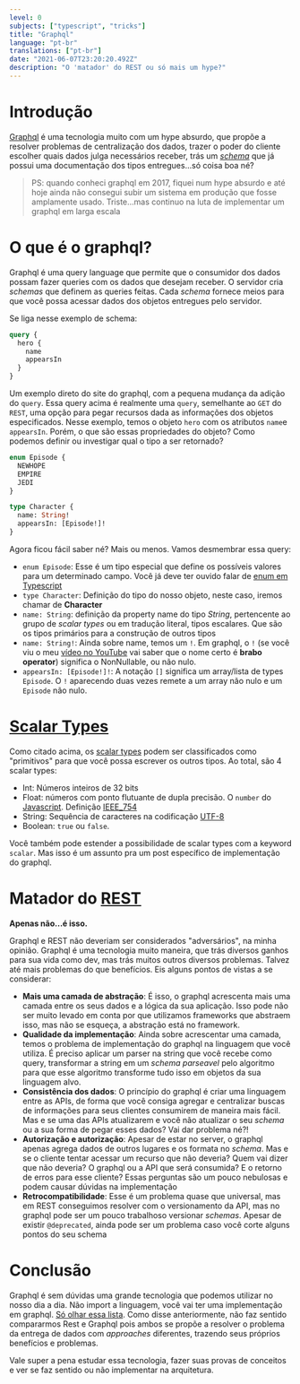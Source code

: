 ```yaml
---
level: 0
subjects: ["typescript", "tricks"]
title: "Graphql"
language: "pt-br"
translations: ["pt-br"]
date: "2021-06-07T23:20:20.492Z"
description: "O 'matador' do REST ou só mais um hype?"
---
```


# Introdução

[Graphql](https://graphql.org/) é uma tecnologia muito com um hype absurdo, que propõe a resolver problemas de centralização dos dados, trazer o poder do cliente escolher quais dados julga necessários receber, trás um [_schema_](https://graphql.org/learn/schema/) que já possui uma documentação dos tipos entregues...só coisa boa né?

> PS: quando conheci graphql em 2017, fiquei num hype absurdo e até hoje ainda não consegui subir um sistema em produção que fosse amplamente usado. Triste...mas continuo na luta de implementar um graphql em larga escala

# O que é o graphql?

Graphql é uma query language que permite que o consumidor dos dados possam fazer queries com os dados que desejam receber. O servidor cria _schemas_ que definem as queries feitas. Cada _schema_ fornece meios para que você possa acessar dados dos objetos entregues pelo servidor.

Se liga nesse exemplo de schema:

```graphql
query {
  hero {
    name
    appearsIn
  }
}
```

Um exemplo direto do site do graphql, com a pequena mudança da adição do `query`. Essa query acima é realmente uma `query`, semelhante ao `GET` do `REST`, uma opção para pegar recursos dada as informações dos objetos especificados. Nesse exemplo, temos o objeto `hero` com os atributos `name`e `appearsIn`. Porém, o que são essas propriedades do objeto? Como podemos definir ou investigar qual o tipo a ser retornado?

```graphql
enum Episode {
  NEWHOPE
  EMPIRE
  JEDI
}

type Character {
  name: String!
  appearsIn: [Episode!]!
}
```

Agora ficou fácil saber né? Mais ou menos. Vamos desmembrar essa query:

- `enum Episode`: Esse é um tipo especial que define os possíveis valores para um determinado campo. Você já deve ter ouvido falar de [enum em Typescript](https://www.typescriptlang.org/docs/handbook/enums.html)
- `type Character`: Definição do tipo do nosso objeto, neste caso, iremos chamar de **Character**
- `name: String`: definição da property name do tipo _String_, pertencente ao grupo de _scalar types_ ou em tradução literal, tipos escalares. Que são os tipos primários para a construção de outros tipos
- `name: String!`: Ainda sobre name, temos um `!`. Em graphql, o `!` (se você viu o meu [vídeo no YouTube](https://www.youtube.com/watch?v=EUJ5vWBT2iA&) vai saber que o nome certo é **brabo operator**) significa o NonNullable, ou não nulo.
- `appearsIn: [Episode!]!`: A notação `[]` significa um array/lista de types `Episode`. O `!` aparecendo duas vezes remete a um array não nulo e um `Episode` não nulo.

# [Scalar Types](https://graphql.org/learn/schema/#scalar-types)

Como citado acima, os [scalar types](https://graphql.org/learn/schema/#scalar-types) podem ser classificados como "primitivos" para que você possa escrever os outros tipos. Ao total, são 4 scalar types:

- Int: Números inteiros de 32 bits
- Float: números com ponto flutuante de dupla precisão. O `number` do [Javascript](https://www.w3schools.com/js/js_numbers.asp). Definição [IEEE_754](https://en.wikipedia.org/wiki/IEEE_754)
- String: Sequência de caracteres na codificação [UTF-8](https://datatracker.ietf.org/doc/html/rfc3629)
- Boolean: `true` ou `false`.

Você também pode estender a possibilidade de scalar types com a keyword `scalar`. Mas isso é um assunto pra um post específico de implementação do graphql.

# Matador do [REST](https://en.wikipedia.org/wiki/Representational_state_transfer)

**Apenas não...é isso.**

Graphql e REST não deveriam ser considerados "adversários", na minha opinião. Graphql é uma tecnologia muito maneira, que trás diversos ganhos para sua vida como dev, mas trás muitos outros diversos problemas. Talvez até mais problemas do que benefícios. Eis alguns pontos de vistas a se considerar:

- **Mais uma camada de abstração**: É isso, o graphql acrescenta mais uma camada entre os seus dados e a lógica da sua aplicação. Isso pode não ser muito levado em conta por que utilizamos frameworks que abstraem isso, mas não se esqueça, a abstração está no framework.
- **Qualidade da implementação**: Ainda sobre acrescentar uma camada, temos o problema de implementação do graphql na linguagem que você utiliza. É preciso aplicar um parser na string que você recebe como query, transformar a string em um *schema parseavel* pelo algoritmo para que esse algoritmo transforme tudo isso em objetos da sua linguagem alvo.
- **Consistência dos dados**: O princípio do graphql é criar uma linguagem entre as APIs, de forma que você consiga agregar e centralizar buscas de informações para seus clientes consumirem de maneira mais fácil. Mas e se uma das APIs atualizarem e você não atualizar o seu *schema* ou a sua forma de pegar esses dados? Vai dar problema né?!
- **Autorização e autorização**: Apesar de estar no server, o graphql apenas agrega dados de outros lugares e os formata no *schema*. Mas e se o cliente tentar acessar um recurso que não deveria? Quem vai dizer que não deveria? O graphql ou a API que será consumida? E o retorno de erros para esse cliente? Essas perguntas são um pouco nebulosas e podem causar dúvidas na implementação
- **Retrocompatibilidade**: Esse é um problema quase que universal, mas em REST conseguimos resolver com o versionamento da API, mas no graphql pode ser um pouco trabalhoso versionar *schemas*. Apesar de existir `@deprecated`, ainda pode ser um problema caso você corte alguns pontos do seu schema

# Conclusão

Graphql é sem dúvidas uma grande tecnologia que podemos utilizar no nosso dia a dia. Não import a linguagem, você vai ter uma implementação em graphql. [Só olhar essa lista](https://graphql.org/code/). Como disse anteriormente, não faz sentido compararmos Rest e Graphql pois ambos se propõe a resolver o problema da entrega de dados com *approaches* diferentes, trazendo seus próprios benefícios e problemas.

Vale super a pena estudar essa tecnologia, fazer suas provas de conceitos e ver se faz sentido ou não implementar na arquitetura. 